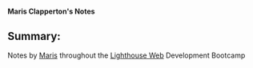 #### Maris Clapperton's Notes

## Summary:

Notes by [Maris](https://github.com/mcclapperton) throughout the [Lighthouse Web](https://www.lighthouselabs.ca/) Development Bootcamp

